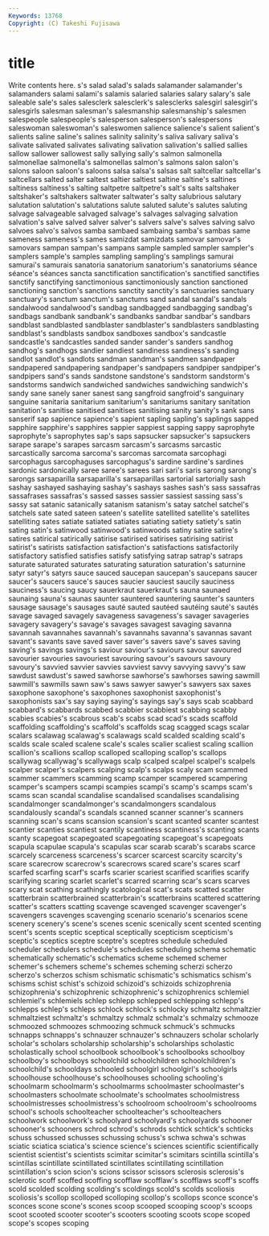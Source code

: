 ```yaml
---
Keywords: 13768 
Copyright: (C) Takeshi Fujisawa
---
```


# title

Write contents here.
s's salad salad's salads
salamander salamander's salamanders salami salami's salamis salaried salaries salary salary's
sale saleable sale's sales salesclerk salesclerk's salesclerks salesgirl salesgirl's salesgirls
salesman salesman's salesmanship salesmanship's salesmen salespeople salespeople's salesperson salesperson's salespersons
saleswoman saleswoman's saleswomen salience salience's salient salient's salients saline saline's
salines salinity salinity's saliva salivary saliva's salivate salivated salivates salivating
salivation salivation's sallied sallies sallow sallower sallowest sally sallying sally's
salmon salmonella salmonellae salmonella's salmonellas salmon's salmons salon salon's salons
saloon saloon's saloons salsa salsa's salsas salt saltcellar saltcellar's saltcellars
salted salter saltest saltier saltiest saltine saltine's saltines saltiness saltiness's
salting saltpetre saltpetre's salt's salts saltshaker saltshaker's saltshakers saltwater saltwater's
salty salubrious salutary salutation salutation's salutations salute saluted salute's salutes
saluting salvage salvageable salvaged salvage's salvages salvaging salvation salvation's salve
salved salver salver's salvers salve's salves salving salvo salvoes salvo's
salvos samba sambaed sambaing samba's sambas same sameness sameness's sames
samizdat samizdats samovar samovar's samovars sampan sampan's sampans sample sampled
sampler sampler's samplers sample's samples sampling sampling's samplings samurai samurai's
samurais sanatoria sanatorium sanatorium's sanatoriums séance séance's séances sancta sanctification
sanctification's sanctified sanctifies sanctify sanctifying sanctimonious sanctimoniously sanction sanctioned sanctioning
sanction's sanctions sanctity sanctity's sanctuaries sanctuary sanctuary's sanctum sanctum's sanctums
sand sandal sandal's sandals sandalwood sandalwood's sandbag sandbagged sandbagging sandbag's
sandbags sandbank sandbank's sandbanks sandbar sandbar's sandbars sandblast sandblasted sandblaster
sandblaster's sandblasters sandblasting sandblast's sandblasts sandbox sandboxes sandbox's sandcastle sandcastle's
sandcastles sanded sander sander's sanders sandhog sandhog's sandhogs sandier sandiest
sandiness sandiness's sanding sandlot sandlot's sandlots sandman sandman's sandmen sandpaper
sandpapered sandpapering sandpaper's sandpapers sandpiper sandpiper's sandpipers sand's sands sandstone
sandstone's sandstorm sandstorm's sandstorms sandwich sandwiched sandwiches sandwiching sandwich's sandy
sane sanely saner sanest sang sangfroid sangfroid's sanguinary sanguine sanitaria
sanitarium sanitarium's sanitariums sanitary sanitation sanitation's sanitise sanitised sanitises sanitising
sanity sanity's sank sans sanserif sap sapience sapience's sapient sapling
sapling's saplings sapped sapphire sapphire's sapphires sappier sappiest sapping sappy
saprophyte saprophyte's saprophytes sap's saps sapsucker sapsucker's sapsuckers sarape sarape's
sarapes sarcasm sarcasm's sarcasms sarcastic sarcastically sarcoma sarcoma's sarcomas sarcomata
sarcophagi sarcophagus sarcophaguses sarcophagus's sardine sardine's sardines sardonic sardonically saree
saree's sarees sari sari's saris sarong sarong's sarongs sarsaparilla sarsaparilla's
sarsaparillas sartorial sartorially sash sashay sashayed sashaying sashay's sashays sashes
sash's sass sassafras sassafrases sassafras's sassed sasses sassier sassiest sassing
sass's sassy sat satanic satanically satanism satanism's satay satchel satchel's
satchels sate sated sateen sateen's satellite satellited satellite's satellites satelliting
sates satiate satiated satiates satiating satiety satiety's satin sating satin's
satinwood satinwood's satinwoods satiny satire satire's satires satirical satirically satirise
satirised satirises satirising satirist satirist's satirists satisfaction satisfaction's satisfactions satisfactorily
satisfactory satisfied satisfies satisfy satisfying satrap satrap's satraps saturate saturated
saturates saturating saturation saturation's saturnine satyr satyr's satyrs sauce sauced
saucepan saucepan's saucepans saucer saucer's saucers sauce's sauces saucier sauciest
saucily sauciness sauciness's saucing saucy sauerkraut sauerkraut's sauna saunaed saunaing
sauna's saunas saunter sauntered sauntering saunter's saunters sausage sausage's sausages
sauté sauted sautéed sautéing sauté's sautés savage savaged savagely savageness
savageness's savager savageries savagery savagery's savage's savages savagest savaging savanna
savannah savannahes savannah's savannahs savanna's savannas savant savant's savants save
saved saver saver's savers save's saves saving saving's savings savings's
saviour saviour's saviours savour savoured savourier savouries savouriest savouring savour's
savours savoury savoury's savvied savvier savvies savviest savvy savvying savvy's
saw sawdust sawdust's sawed sawhorse sawhorse's sawhorses sawing sawmill sawmill's
sawmills sawn saw's saws sawyer sawyer's sawyers sax saxes saxophone
saxophone's saxophones saxophonist saxophonist's saxophonists sax's say saying saying's sayings
say's says scab scabbard scabbard's scabbards scabbed scabbier scabbiest scabbing
scabby scabies scabies's scabrous scab's scabs scad scad's scads scaffold
scaffolding scaffolding's scaffold's scaffolds scag scagged scags scalar scalars scalawag
scalawag's scalawags scald scalded scalding scald's scalds scale scaled scalene
scale's scales scalier scaliest scaling scallion scallion's scallions scallop scalloped
scalloping scallop's scallops scallywag scallywag's scallywags scalp scalped scalpel scalpel's
scalpels scalper scalper's scalpers scalping scalp's scalps scaly scam scammed
scammer scammers scamming scamp scamper scampered scampering scamper's scampers scampi
scampies scampi's scamp's scamps scam's scams scan scandal scandalise scandalised
scandalises scandalising scandalmonger scandalmonger's scandalmongers scandalous scandalously scandal's scandals scanned
scanner scanner's scanners scanning scan's scans scansion scansion's scant scanted
scanter scantest scantier scanties scantiest scantily scantiness scantiness's scanting scants
scanty scapegoat scapegoated scapegoating scapegoat's scapegoats scapula scapulae scapula's scapulas
scar scarab scarab's scarabs scarce scarcely scarceness scarceness's scarcer scarcest
scarcity scarcity's scare scarecrow scarecrow's scarecrows scared scare's scares scarf
scarfed scarfing scarf's scarfs scarier scariest scarified scarifies scarify scarifying
scaring scarlet scarlet's scarred scarring scar's scars scarves scary scat
scathing scathingly scatological scat's scats scatted scatter scatterbrain scatterbrained scatterbrain's
scatterbrains scattered scattering scatter's scatters scatting scavenge scavenged scavenger scavenger's
scavengers scavenges scavenging scenario scenario's scenarios scene scenery scenery's scene's
scenes scenic scenically scent scented scenting scent's scents sceptic sceptical
sceptically scepticism scepticism's sceptic's sceptics sceptre sceptre's sceptres schedule scheduled
scheduler schedulers schedule's schedules scheduling schema schematic schematically schematic's schematics
scheme schemed schemer schemer's schemers scheme's schemes scheming scherzi scherzo
scherzo's scherzos schism schismatic schismatic's schismatics schism's schisms schist schist's
schizoid schizoid's schizoids schizophrenia schizophrenia's schizophrenic schizophrenic's schizophrenics schlemiel schlemiel's
schlemiels schlep schlepp schlepped schlepping schlepp's schlepps schlep's schleps schlock
schlock's schlocky schmaltz schmaltzier schmaltziest schmaltz's schmaltzy schmalz schmalz's schmalzy
schmooze schmoozed schmoozes schmoozing schmuck schmuck's schmucks schnapps schnapps's schnauzer
schnauzer's schnauzers scholar scholarly scholar's scholars scholarship scholarship's scholarships scholastic
scholastically school schoolbook schoolbook's schoolbooks schoolboy schoolboy's schoolboys schoolchild schoolchildren
schoolchildren's schoolchild's schooldays schooled schoolgirl schoolgirl's schoolgirls schoolhouse schoolhouse's schoolhouses
schooling schooling's schoolmarm schoolmarm's schoolmarms schoolmaster schoolmaster's schoolmasters schoolmate schoolmate's
schoolmates schoolmistress schoolmistresses schoolmistress's schoolroom schoolroom's schoolrooms school's schools schoolteacher
schoolteacher's schoolteachers schoolwork schoolwork's schoolyard schoolyard's schoolyards schooner schooner's schooners
schrod schrod's schrods schtick schtick's schticks schuss schussed schusses schussing
schuss's schwa schwa's schwas sciatic sciatica sciatica's science science's sciences
scientific scientifically scientist scientist's scientists scimitar scimitar's scimitars scintilla scintilla's
scintillas scintillate scintillated scintillates scintillating scintillation scintillation's scion scion's scions
scissor scissors sclerosis sclerosis's sclerotic scoff scoffed scoffing scofflaw scofflaw's
scofflaws scoff's scoffs scold scolded scolding scolding's scoldings scold's scolds
scoliosis scoliosis's scollop scolloped scolloping scollop's scollops sconce sconce's sconces
scone scone's scones scoop scooped scooping scoop's scoops scoot scooted
scooter scooter's scooters scooting scoots scope scoped scope's scopes scoping
